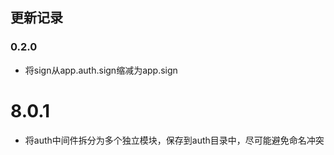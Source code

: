 ## 更新记录

### 0.2.0

* 将sign从app.auth.sign缩减为app.sign

# 8.0.1

* 将auth中间件拆分为多个独立模块，保存到auth目录中，尽可能避免命名冲突

